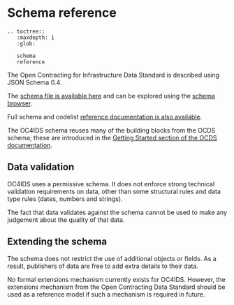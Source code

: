 # Schema reference

```eval_rst
.. toctree::
   :maxdepth: 1
   :glob:

   schema
   reference

```

The Open Contracting for Infrastructure Data Standard is described using JSON Schema 0.4.

The [schema file is available here](../../../../_static/project-level/project-schema.json) and can be explored using the [schema browser](schema.md).

Full schema and codelist [reference documentation is also available](reference.md).

The OC4IDS schema reuses many of the building blocks from the OCDS schema; these are introduced in the [Getting Started section of the OCDS documentation](http://standard.open-contracting.org/latest/en/getting_started/).

## Data validation

OC4IDS uses a permissive schema. It does not enforce strong technical validation requirements on data, other than some structural rules and data type rules (dates, numbers and strings).

The fact that data validates against the schema cannot be used to make any judgement about the quality of that data.

## Extending the schema

The schema does not restrict the use of additional objects or fields. As a result, publishers of data are free to add extra details to their data.

No formal extensions mechanism currently exists for OC4IDS. However, the extensions mechanism from the Open Contracting Data Standard should be used as a reference model if such a mechanism is required in future.
